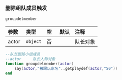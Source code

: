 ### 删除组队成员触发

`groupdelmember`

| 参数  | 类型     | 空   | 默认 | 注释     |
| :---- | :------- | :--- | :--- | :------- |
| actor | `object` | 否   |      | 队长对象 |
```lua
--队长删除小组成员
--actor     队长人物对象
function groupdelmember(actor)
    say(actor,"被踢玩家名"..getplaydef(actor,"S0"))
end
```

